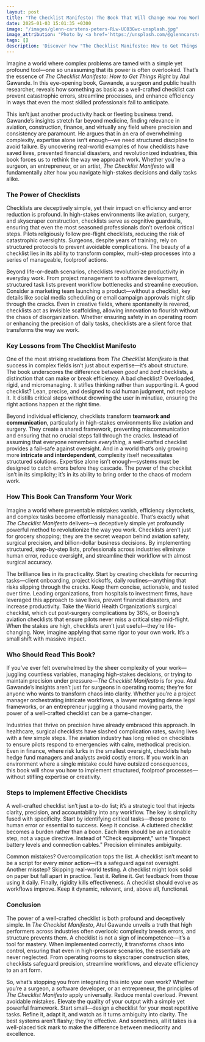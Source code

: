 ```yaml
---
layout: post
title: "The Checklist Manifesto: The Book That Will Change How You Work"
date: 2025-01-03 15:01:35 +0300
image: "/images/glenn-carstens-peters-RLw-UC03Gwc-unsplash.jpg"
image_attribution: "Photo by <a href='https://unsplash.com/@glenncarstenspeters'>Nathan Dumlao</a> on <a href='https://unsplash.com/photos/person-writing-bucket-list-on-book-RLw-UC03Gwc'>Unsplash</a>"
tags: []
description: 'Discover how "The Checklist Manifesto: How to Get Things Right" by Atul Gawande transforms the way you work with simple yet powerful checklist strategies.'
---
```


Imagine a world where complex problems are tamed with a simple yet profound tool—one so unassuming that its power is often overlooked. That’s the essence of _The Checklist Manifesto: How to Get Things Right_ by Atul Gawande. In this eye-opening book, Gawande, a surgeon and public health researcher, reveals how something as basic as a well-crafted checklist can prevent catastrophic errors, streamline processes, and enhance efficiency in ways that even the most skilled professionals fail to anticipate.

This isn’t just another productivity hack or fleeting business trend. Gawande’s insights stretch far beyond medicine, finding relevance in aviation, construction, finance, and virtually any field where precision and consistency are paramount. He argues that in an era of overwhelming complexity, expertise alone isn’t enough—we need structured discipline to avoid failure. By uncovering real-world examples of how checklists have saved lives, prevented financial disasters, and revolutionized industries, this book forces us to rethink the way we approach work. Whether you’re a surgeon, an entrepreneur, or an artist, _The Checklist Manifesto_ will fundamentally alter how you navigate high-stakes decisions and daily tasks alike.

### The Power of Checklists

Checklists are deceptively simple, yet their impact on efficiency and error reduction is profound. In high-stakes environments like aviation, surgery, and skyscraper construction, checklists serve as cognitive guardrails, ensuring that even the most seasoned professionals don’t overlook critical steps. Pilots religiously follow pre-flight checklists, reducing the risk of catastrophic oversights. Surgeons, despite years of training, rely on structured protocols to prevent avoidable complications. The beauty of a checklist lies in its ability to transform complex, multi-step processes into a series of manageable, foolproof actions.

Beyond life-or-death scenarios, checklists revolutionize productivity in everyday work. From project management to software development, structured task lists prevent workflow bottlenecks and streamline execution. Consider a marketing team launching a product—without a checklist, key details like social media scheduling or email campaign approvals might slip through the cracks. Even in creative fields, where spontaneity is revered, checklists act as invisible scaffolding, allowing innovation to flourish without the chaos of disorganization. Whether ensuring safety in an operating room or enhancing the precision of daily tasks, checklists are a silent force that transforms the way we work.

### Key Lessons from The Checklist Manifesto

One of the most striking revelations from _The Checklist Manifesto_ is that success in complex fields isn’t just about expertise—it’s about structure. The book underscores the difference between _good_ and _bad_ checklists, a distinction that can make or break efficiency. A bad checklist? Overloaded, rigid, and micromanaging. It stifles thinking rather than supporting it. A good checklist? Lean, precise, and designed to _aid_ human judgment, not replace it. It distills critical steps without drowning the user in minutiae, ensuring the right actions happen at the right time.

Beyond individual efficiency, checklists transform **teamwork and communication**, particularly in high-stakes environments like aviation and surgery. They create a shared framework, preventing miscommunication and ensuring that no crucial steps fall through the cracks. Instead of assuming that everyone remembers _everything_, a well-crafted checklist provides a fail-safe against oversight. And in a world that’s only growing more **intricate and interdependent**, complexity itself necessitates structured solutions. Expertise alone isn’t enough—systems must be designed to catch errors before they cascade. The power of the checklist isn’t in its simplicity; it’s in its ability to bring order to the chaos of modern work.

### How This Book Can Transform Your Work

Imagine a world where preventable mistakes vanish, efficiency skyrockets, and complex tasks become effortlessly manageable. That’s exactly what _The Checklist Manifesto_ delivers—a deceptively simple yet profoundly powerful method to revolutionize the way you work. Checklists aren’t just for grocery shopping; they are the secret weapon behind aviation safety, surgical precision, and billion-dollar business decisions. By implementing structured, step-by-step lists, professionals across industries eliminate human error, reduce oversight, and streamline their workflow with almost surgical accuracy.

The brilliance lies in its practicality. Start by creating checklists for recurring tasks—client onboarding, project kickoffs, daily routines—anything that risks slipping through the cracks. Keep them concise, actionable, and tested over time. Leading organizations, from hospitals to investment firms, have leveraged this approach to save lives, prevent financial disasters, and increase productivity. Take the World Health Organization’s surgical checklist, which cut post-surgery complications by 36%, or Boeing’s aviation checklists that ensure pilots never miss a critical step mid-flight. When the stakes are high, checklists aren’t just useful—they’re life-changing. Now, imagine applying that same rigor to your own work. It’s a small shift with massive impact.

### Who Should Read This Book?

If you’ve ever felt overwhelmed by the sheer complexity of your work—juggling countless variables, managing high-stakes decisions, or trying to maintain precision under pressure—_The Checklist Manifesto_ is for you. Atul Gawande’s insights aren’t just for surgeons in operating rooms; they’re for anyone who wants to transform chaos into clarity. Whether you’re a project manager orchestrating intricate workflows, a lawyer navigating dense legal frameworks, or an entrepreneur juggling a thousand moving parts, the power of a well-crafted checklist can be a game-changer.

Industries that thrive on precision have already embraced this approach. In healthcare, surgical checklists have slashed complication rates, saving lives with a few simple steps. The aviation industry has long relied on checklists to ensure pilots respond to emergencies with calm, methodical precision. Even in finance, where risk lurks in the smallest oversight, checklists help hedge fund managers and analysts avoid costly errors. If you work in an environment where a single mistake could have outsized consequences, this book will show you how to implement structured, foolproof processes—without stifling expertise or creativity.

### Steps to Implement Effective Checklists

A well-crafted checklist isn’t just a to-do list; it’s a strategic tool that injects clarity, precision, and accountability into any workflow. The key is simplicity fused with specificity. Start by identifying critical tasks—those prone to human error or essential to success. Keep it concise. A cluttered checklist becomes a burden rather than a boon. Each item should be an actionable step, not a vague directive. Instead of "Check equipment," write "Inspect battery levels and connection cables." Precision eliminates ambiguity.

Common mistakes? Overcomplication tops the list. A checklist isn’t meant to be a script for every minor action—it’s a safeguard against oversight. Another misstep? Skipping real-world testing. A checklist might look solid on paper but fall apart in practice. Test it. Refine it. Get feedback from those using it daily. Finally, rigidity kills effectiveness. A checklist should evolve as workflows improve. Keep it dynamic, relevant, and, above all, functional.

### Conclusion

The power of a well-crafted checklist is both profound and deceptively simple. In _The Checklist Manifesto_, Atul Gawande unveils a truth that high performers across industries often overlook: complexity breeds errors, and structure prevents them. A checklist is not a sign of incompetence—it’s a tool for mastery. When implemented correctly, it transforms chaos into control, ensuring that even in high-pressure scenarios, the essentials are never neglected. From operating rooms to skyscraper construction sites, checklists safeguard precision, streamline workflows, and elevate efficiency to an art form.

So, what’s stopping you from integrating this into your own work? Whether you’re a surgeon, a software developer, or an entrepreneur, the principles of _The Checklist Manifesto_ apply universally. Reduce mental overload. Prevent avoidable mistakes. Elevate the quality of your output with a simple yet powerful framework. Start small—design a checklist for your most repetitive tasks. Refine it, adapt it, and watch as it turns ambiguity into clarity. The best systems aren’t flashy; they’re effective. And sometimes, all it takes is a well-placed tick mark to make the difference between mediocrity and excellence.
